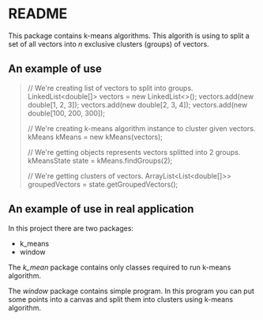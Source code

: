 README
======
This package contains k-means algorithms. This algorith is using to split a set of all vectors into _n_ exclusive clusters (groups) of vectors.

An example of use
--------------
> // We're creating list of vectors to split into groups.
> LinkedList<double[]> vectors = new LinkedList<>();
> vectors.add(new double[1, 2, 3]);
> vectors.add(new double[2, 3, 4]);
> vectors.add(new double[100, 200, 300]);
> 
> // We're creating k-means algorithm instance to cluster given vectors.
> kMeans kMeans = new kMeans(vectors);
>
> // We're getting objects represents vectors splitted into 2 groups.
> kMeansState state = kMeans.findGroups(2);
>
> // We're getting clusters of vectors.
> ArrayList<List<double[]>> groupedVectors = state.getGroupedVectors();


An example of use in real application
----------------------------------
In this project there are two packages:

* k_means
* window

The _k_mean_ package contains only classes required to run k-means algorithm.

The _window_ package contains simple program. In this program you can put some points into a canvas and split them into clusters using k-means algorithm.

